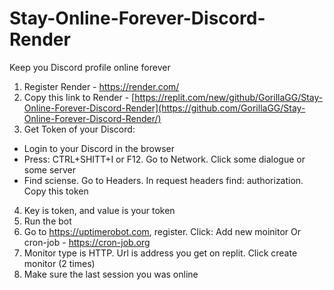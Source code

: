 # Stay-Online-Forever-Discord-Render
Keep you Discord profile online forever
1. Register Render - https://render.com/
2. Copy this link to Render - [https://replit.com/new/github/GorillaGG/Stay-Online-Forever-Discord-Render](https://github.com/GorillaGG/Stay-Online-Forever-Discord-Render/)
3. Get Token of your Discord:
  - Login to your Discord in the browser
  - Press: CTRL+SHITT+I or F12. Go to Network. Click some dialogue or some server
  - Find sciense. Go to Headers. In request headers find: authorization. Copy this token
4. Key is token, and value is your token
5. Run the bot
6. Go to https://uptimerobot.com, register. Click: Add new moinitor
Or cron-job - https://cron-job.org
7. Monitor type is HTTP. Url is address you get on replit. Click create monitor (2 times)
8. Make sure the last session you was online
